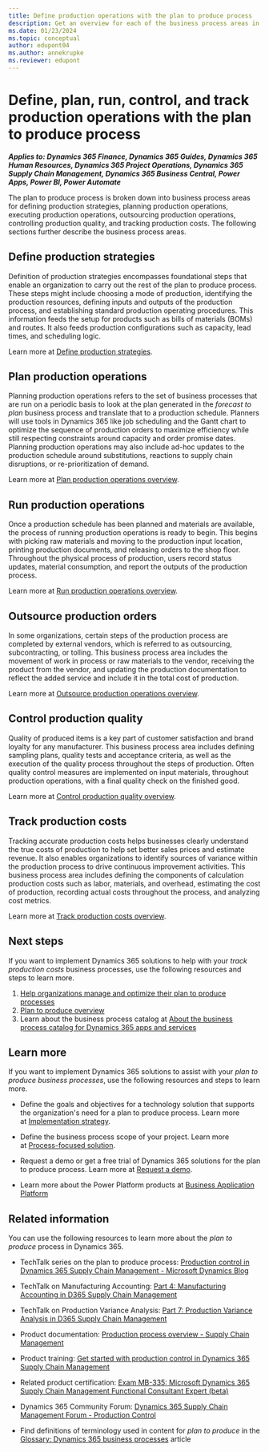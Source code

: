 ```yaml
---
title: Define production operations with the plan to produce process
description: Get an overview for each of the business process areas in the plan to produce end-to-end business process flow in Dynamics 365 solutions.
ms.date: 01/23/2024
ms.topic: conceptual
author: edupont04
ms.author: annekrupke
ms.reviewer: edupont
---
```


# Define, plan, run, control, and track production operations with the plan to produce process

***Applies to: Dynamics 365 Finance, Dynamics 365 Guides, Dynamics 365 Human Resources, Dynamics 365 Project Operations, Dynamics 365 Supply Chain Management, Dynamics 365 Business Central, Power Apps, Power BI, Power Automate***

The plan to produce process is broken down into business process areas for defining production strategies, planning production operations, executing production operations, outsourcing production operations, controlling production quality, and tracking production costs. The following sections further describe the business process areas.

## Define production strategies

Definition of production strategies encompasses foundational steps that enable an organization to carry out the rest of the plan to produce process. These steps might include choosing a mode of production, identifying the production resources, defining inputs and outputs of the production process, and establishing standard production operating procedures. This information feeds the setup for products such as bills of materials (BOMs) and routes. It also feeds production configurations such as capacity, lead times, and scheduling logic. 

Learn more at [Define production strategies](plan-to-produce-define-production-strategies.md).

## Plan production operations

Planning production operations refers to the set of business processes that are run on a periodic basis to look at the plan generated in the *forecast to plan* business process and translate that to a production schedule. Planners will use tools in Dynamics 365 like job scheduling and the Gantt chart to optimize the sequence of production orders to maximize efficiency while still respecting constraints around capacity and order promise dates. Planning production operations may also include ad-hoc updates to the production schedule around substitutions, reactions to supply chain disruptions, or re-prioritization of demand.  

Learn more at [Plan production operations overview](plan-to-produce-plan-production-operations-overview.md).  

## Run production operations

Once a production schedule has been planned and materials are available, the process of running production operations is ready to begin. This begins with picking raw materials and moving to the production input location, printing production documents, and releasing orders to the shop floor. Throughout the physical process of production, users record status updates, material consumption, and report the outputs of the production process.  

Learn more at [Run production operations overview](plan-to-produce-execute-production-operations-overview.md).  

## Outsource production orders

In some organizations, certain steps of the production process are completed by external vendors, which is referred to as outsourcing, subcontracting, or tolling. This business process area includes the movement of work in process or raw materials to the vendor, receiving the product from the vendor, and updating the production documentation to reflect the added service and include it in the total cost of production.  

Learn more at [Outsource production operations overview](plan-to-produce-outsource-production-operations-overview.md).  

## Control production quality

Quality of produced items is a key part of customer satisfaction and brand loyalty for any manufacturer. This business process area includes defining sampling plans, quality tests and acceptance criteria, as well as the execution of the quality process throughout the steps of production. Often quality control measures are implemented on input materials, throughout production operations, with a final quality check on the finished good.  

Learn more at [Control production quality overview](plan-to-produce-control-production-quality-overview.md).  

## Track production costs

Tracking accurate production costs helps businesses clearly understand the true costs of production to help set better sales prices and estimate revenue. It also enables organizations to identify sources of variance within the production process to drive continuous improvement activities. This business process area includes defining the components of calculation production costs such as labor, materials, and overhead, estimating the cost of production, recording actual costs throughout the process, and analyzing cost metrics.  

Learn more at [Track production costs overview](plan-to-produce-track-production-costs-overview.md).  

## Next steps

If you want to implement Dynamics 365 solutions to help with your *track production costs* business processes, use the following resources and steps to learn more.

1. [Help organizations manage and optimize their plan to produce processes](plan-to-produce-introduction.md)  
2. [Plan to produce overview](plan-to-produce-overview.md)  
3. Learn about the business process catalog at [About the business process catalog for Dynamics 365 apps and services](about.md)  

## Learn more

If you want to implement Dynamics 365 solutions to assist with your *plan to produce business processes*, use the following resources and steps to learn more.

- Define the goals and objectives for a technology solution that supports the organization's need for a plan to produce process. Learn more at [Implementation strategy](../implementation-guide/implementation-strategy.md).

- Define the business process scope of your project. Learn more at [Process-focused solution](../implementation-guide/process-focused-solution.md).

- Request a demo or get a free trial of Dynamics 365 solutions for the plan to produce process. Learn more at [Request a demo](https://dynamics.microsoft.com/dynamics-365-free-trial/).

- Learn more about the Power Platform products at [Business Application Platform](https://powerplatform.microsoft.com/)

## Related information

You can use the following resources to learn more about the *plan to produce* process in Dynamics 365.

- TechTalk series on the plan to produce process: [Production control in Dynamics 365 Supply Chain Management - Microsoft Dynamics Blog](https://community.dynamics.com/blogs/post/?postid=5d421c52-1fb7-46b5-ae52-93db574cf3f6)

- TechTalk on Manufacturing Accounting: [Part 4: Manufacturing Accounting in D365 Supply Chain Management](https://community.dynamics.com/blogs/post/?postid=3e44201b-72e9-4db2-99bb-13e03b3514ae)

- TechTalk on Production Variance Analysis: [Part 7: Production Variance Analysis in D365 Supply Chain Management](https://community.dynamics.com/blogs/post/?postid=e9612de7-2e9f-45a4-af54-81b30dc11c55)

- Product documentation: [Production process overview - Supply Chain Management](/dynamics365/supply-chain/production-control/production-process-overview)

- Product training: [Get started with production control in Dynamics 365 Supply Chain Management](/training/modules/get-started-production-control-dyn365-supply-chain-mgmt/)

- Related product certification: [Exam MB-335: Microsoft Dynamics 365 Supply Chain Management Functional Consultant Expert (beta)](/certifications/exams/mb-335)

- Dynamics 365 Community Forum: [Dynamics 365 Supply Chain Management Forum - Production Control](https://community.dynamics.com/forums/thread/?discussionforumid=bd2c77d7-890b-4a36-87a4-8afbddbca6a6)

- Find definitions of terminology used in content for *plan to produce* in the [Glossary: Dynamics 365 business processes](glossary.md) article  

<!--## Tags
*Stakeholders:* Functional consultant, Business analyst, Cost accountant lead, Finance lead, Sales lead, Purchasing lead, Production lead, Supply chain lead

*Products:* Dynamics 365 Finance, Dynamics 365 Guides, Dynamics 365 Human Resources, Dynamics 365 Project Operations, Dynamics 365 Supply Chain Management, Dynamics 365 Business Central, Power Apps, Power BI, Power Automate
